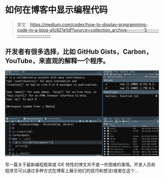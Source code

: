 # 如何在博客中显示编程代码

> 原文：<https://medium.com/codex/how-to-display-programming-code-in-a-blog-a1c621e1df?source=collection_archive---------5----------------------->

## 开发者有很多选择，比如 GitHub Gists，Carbon，YouTube，来直观的解释一个程序。

![](img/d54f2952e43d84f022284af21eabd3fc.png)

写一篇关于最新编程框架或 IDE 特性的博文并不是一件困难的事情。开发人员和程序员可以通过多种方式在博客上展示他们的技巧和想法(或者在这个…